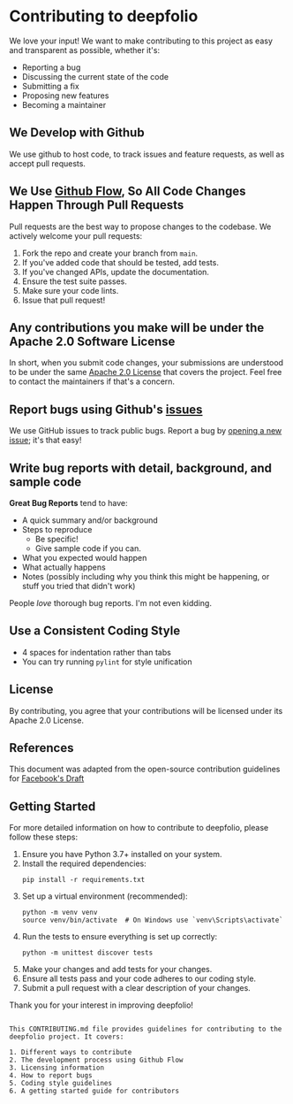 # Contributing to deepfolio

We love your input! We want to make contributing to this project as easy and transparent as possible, whether it's:

- Reporting a bug
- Discussing the current state of the code
- Submitting a fix
- Proposing new features
- Becoming a maintainer

## We Develop with Github

We use github to host code, to track issues and feature requests, as well as accept pull requests.

## We Use [Github Flow](https://guides.github.com/introduction/flow/index.html), So All Code Changes Happen Through Pull Requests

Pull requests are the best way to propose changes to the codebase. We actively welcome your pull requests:

1. Fork the repo and create your branch from `main`.
2. If you've added code that should be tested, add tests.
3. If you've changed APIs, update the documentation.
4. Ensure the test suite passes.
5. Make sure your code lints.
6. Issue that pull request!

## Any contributions you make will be under the Apache 2.0 Software License

In short, when you submit code changes, your submissions are understood to be under the same [Apache 2.0 License](http://www.apache.org/licenses/LICENSE-2.0) that covers the project. Feel free to contact the maintainers if that's a concern.

## Report bugs using Github's [issues](https://github.com/jialuechen/deepfolio/issues)

We use GitHub issues to track public bugs. Report a bug by [opening a new issue](https://github.com/jialuechen/deepfolio/issues/new); it's that easy!

## Write bug reports with detail, background, and sample code

**Great Bug Reports** tend to have:

- A quick summary and/or background
- Steps to reproduce
  - Be specific!
  - Give sample code if you can.
- What you expected would happen
- What actually happens
- Notes (possibly including why you think this might be happening, or stuff you tried that didn't work)

People *love* thorough bug reports. I'm not even kidding.

## Use a Consistent Coding Style

* 4 spaces for indentation rather than tabs
* You can try running `pylint` for style unification

## License

By contributing, you agree that your contributions will be licensed under its Apache 2.0 License.

## References

This document was adapted from the open-source contribution guidelines for [Facebook's Draft](https://github.com/facebook/draft-js/blob/master/CONTRIBUTING.md)

## Getting Started

For more detailed information on how to contribute to deepfolio, please follow these steps:

1. Ensure you have Python 3.7+ installed on your system.
2. Install the required dependencies:
   ```
   pip install -r requirements.txt
   ```
3. Set up a virtual environment (recommended):
   ```
   python -m venv venv
   source venv/bin/activate  # On Windows use `venv\Scripts\activate`
   ```
4. Run the tests to ensure everything is set up correctly:
   ```
   python -m unittest discover tests
   ```
5. Make your changes and add tests for your changes.
6. Ensure all tests pass and your code adheres to our coding style.
7. Submit a pull request with a clear description of your changes.

Thank you for your interest in improving deepfolio!
```

This CONTRIBUTING.md file provides guidelines for contributing to the deepfolio project. It covers:

1. Different ways to contribute
2. The development process using Github Flow
3. Licensing information
4. How to report bugs
5. Coding style guidelines
6. A getting started guide for contributors
​​​​​​​​​​​​​​​​